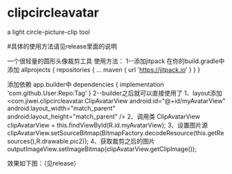 # clipcircleavatar
a light circle-picture-clip tool

#具体的使用方法请见release里面的说明

一个很轻量的圆形头像裁剪工具
使用方法：
1--添加jitpack
在你的build.gradle中添加
allprojects {
repositories {
...
  maven { url 'https://jitpack.io' }
  }
}

添加依赖 app.builder中
dependencies {
	implementation 'com.github.User:Repo:Tag'
}
2--builder之后就可以直接使用了
1、layout添加
    <com.jiwei.clipcircleavatar.ClipAvatarView
        android:id="@+id/myAvatarView"
        android:layout_width="match_parent"
        android:layout_height="match_parent" />
2、调用类
    ClipAvatarView clipAvatarView = this.findViewById(R.id.myAvatarView);
3、设置图片源
    clipAvatarView.setSourceBitmap(BitmapFactory.decodeResource(this.getResources(),R.drawable.pic2));
4、获取裁剪之后的图片
    outputImageView.setImageBitmap(clipAvatarView.getClipImage());

效果如下图：（见release）










